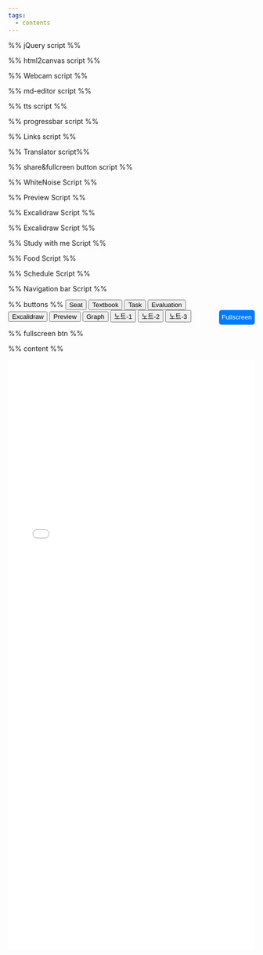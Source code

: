 ```yaml
---
tags:
  - contents
---
```

%% jQuery script %%
<script src="https://cdnjs.cloudflare.com/ajax/libs/jquery/3.7.1/jquery.min.js"></script>
%% html2canvas script %%
<script src="script/html2canvas.js"></script>
%% Webcam script %%
<script src="script/cam.js"></script>
%% md-editor script %%
<script src="script/simplemde.min.js"></script>
<script src="script/md-editor.js"></script>
%% tts script %%
<script src="script/tts.js"></script>
%% progressbar script %%
<script>
function getCurrentProgress(){
  const firstDateOfYear = new Date(new Date().getFullYear(), 0, 1);
  const currentDate = new Date();
  return ((((currentDate - firstDateOfYear) / (1000 * 60 * 60 * 24)) * 100) / 365).toFixed(1);}
function updateUI() {const percent = getCurrentProgress();
  const barItem = document.getElementsByClassName('bar')[0];barItem.style.width = `${percent}%`;
  const counterItem = document.getElementsByClassName('value')[0];
  if (percent>100){counterItem.textContent = `100%`}else{counterItem.textContent = `${percent}%`;}}
setInterval(function() {updateUI();return arguments.callee;}(), 1000);
</script>
%% Links script %%
<script type="text/javascript">
var url = document.getElementById( 'linkshare' );
url.onchange = function() {window.open( this.options[ this.selectedIndex ].value, '_blank');
$('#linkshare').prop('selectedIndex',0);};
</script>
%% Translator script%%
<script>window.ResetTranslate = () => jQuery('#\\:1\\.container').contents().find('#\\:1\\.restore').click();</script>
<script>
    function googleTranslateElementInit() {
        new google.translate.TranslateElement({pageLanguage: 'en'},'google_translate_element');}
</script>
<script type="text/javascript" src="//translate.google.com/translate_a/element.js?cb=googleTranslateElementInit"></script>
%% share&fullcreen button script %%
<script src="script/full-share.js"></script>
%% WhiteNoise Script %%
<script type="text/javascript" src="script/WN.js"></script>
%% Preview Script %%
<script src="script/preview.js"></script>
%% Excalidraw Script %%
<script src="script/excalidraw.js"></script>
%% Excalidraw Script %%
<script src="script/graph.js"></script>
%% Study with me Script %%
<script src="script/study.js"></script>
%% Food Script %%
<script src="script/meal.js"></script>
%% Schedule Script %%
<script src="script/scheduler.js"></script>
%% Navigation bar Script %%
<script src="script/navbar.js"></script>

%% buttons %%
<span>
<button id="Link" onClick="document.getElementById('content').src = 'Subject-2/seat.pdf'" >Seat</button>
<span></span>
<button id="Link" onClick="document.getElementById('content').src = 'Subject-2/textbook.pdf'" >Textbook</button>
<span></span>
<button id="Link" onClick="document.getElementById('content').src = 'Subject-2/act.pdf'" > Task</button>
<span></span>
<button id="Link" onClick="document.getElementById('content').src = 'Subject-2/eval.pdf'" >Evaluation</button>
<br>
<button id="Link" onClick="document.getElementById('content').src ='https://excalidraw.com'" >Excalidraw</button>
<span></span>
<button id="Link" onClick="openPreview()" >Preview</button>
<span></span>
<button id="Link" onClick="openGraph()" >Graph</button>
<span></span>
<button id="Link" onClick="document.getElementById('content').src = 'Subject-2/note-1.pdf'" >노트-1</button>
<span></span>
<button id="Link" onClick="document.getElementById('content').src = 'Subject-2/note-2.pdf'" >노트-2</button>
<span></span>
<button id="Link" onClick="document.getElementById('content').src = 'Subject-2/note-3.pdf'" >노트-3</button>
<span></span>
<button class="fullbtn">Fullscreen</button> 
</span>

<style>
.fullbtn {float:right;height:30px;background-color: #007BFF;color: #fff; border: none; border-radius: 5px;cursor: pointer;transition: background-color 0.3s;}  
.fullbtn:hover {background-color: #0056b3;}
</style>

%% fullscreen btn %%
<script>
var button = document.querySelector('.fullbtn');
button.addEventListener('click', fullscreen);
// when you are in fullscreen, ESC and F11 may not be trigger by keydown listener. 
// so don't use it to detect exit fullscreen
document.addEventListener('keydown', function (e) {
  console.log('key press' + e.keyCode);
});
// detect enter or exit fullscreen mode
document.addEventListener('webkitfullscreenchange', fullscreenChange);
document.addEventListener('mozfullscreenchange', fullscreenChange);
document.addEventListener('fullscreenchange', fullscreenChange);
document.addEventListener('MSFullscreenChange', fullscreenChange);

function fullscreen() {
  // check if fullscreen mode is available
  if (document.fullscreenEnabled || 
    document.webkitFullscreenEnabled || 
    document.mozFullScreenEnabled ||
    document.msFullscreenEnabled) {
    
    // which element will be fullscreen
    var iframe = document.querySelector('#container iframe');
    // Do fullscreen
    if (iframe.requestFullscreen) {
      iframe.requestFullscreen();
    } else if (iframe.webkitRequestFullscreen) {
      iframe.webkitRequestFullscreen();
    } else if (iframe.mozRequestFullScreen) {
      iframe.mozRequestFullScreen();
    } else if (iframe.msRequestFullscreen) {
      iframe.msRequestFullscreen();
    }
  }
  else {
    document.querySelector('.error').innerHTML = 'Your browser is not supported';
  }
}

function fullscreenChange() {
  if (document.fullscreenEnabled ||
       document.webkitIsFullScreen || 
       document.mozFullScreen ||
       document.msFullscreenElement) {
    console.log('enter fullscreen');
  }
  else {
    console.log('exit fullscreen');
  }
  // force to reload iframe once to prevent the iframe source didn't care about trying to resize the window
  // comment this line and you will see
  var iframe = document.querySelector('iframe');
  iframe.src = iframe.src;
}
</script>

%% content %%
<div id="container">
<div><iframe id="content" src="Class/Subject-2/seat.pdf" width="100%" height="1200"  frameborder="0" allowtransparency="true" marginwidth="0" marginheight="0"></iframe></div>
<div class="error"></div>
</div>
<style>#container {text-align: center;height: 100%;margin-top:4px}.error {font-weight: bold;font-size: 20px;padding: 20px;}</style>
